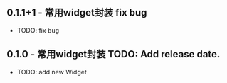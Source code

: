 ## 0.1.1+1 - 常用widget封装 fix bug
- TODO: fix bug

## 0.1.0 - 常用widget封装 TODO: Add release date.
- TODO: add new Widget
